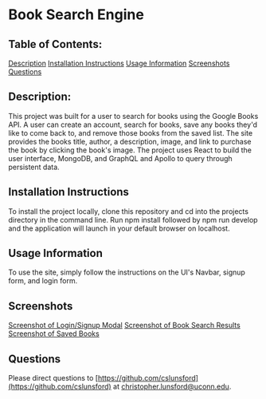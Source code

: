 # Book Search Engine  
  ## Table of Contents:
  [Description](#description)
  [Installation Instructions](#installation-instructions)
  [Usage Information](#usage-information)
  [Screenshots](#screenshots)
  [Questions](#questions)

  ## Description:
  This project was built for a user to search for books using the Google Books API. A user can create an account, search for books, save any books they'd like to come back to, and remove those books from the saved list. The site provides the books title, author, a description, image, and link to purchase the book by clicking the book's image. The project uses React to build the user interface, MongoDB, and GraphQL and Apollo to query through persistent data.

  ## Installation Instructions
  To install the project locally, clone this repository and cd into the projects directory in the command line. Run npm install followed by npm run develop and the application will launch in your default browser on localhost.

  ## Usage Information
  To use the site, simply follow the instructions on the UI's Navbar, signup form, and login form.

  ## Screenshots
  [Screenshot of Login/Signup Modal](screenshots/bse-screenshot-1.png)
  [Screenshot of Book Search Results](screenshots/bse-screenshot-2.png)
  [Screenshot of Saved Books](screenshots/bse-screenshot-3.png)

  ## Questions
  Please direct questions to [https://github.com/cslunsford](https://github.com/cslunsford) at [christopher.lunsford@uconn.edu](christopher.lunsford@uconn.edu).
